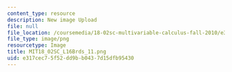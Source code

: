 ```yaml
---
content_type: resource
description: New image Upload
file: null
file_location: /coursemedia/18-02sc-multivariable-calculus-fall-2010/e317cec75f52dd9bb0437d15dfb95430_MIT18_02SC_L16Brds_11.png
file_type: image/png
resourcetype: Image
title: MIT18_02SC_L16Brds_11.png
uid: e317cec7-5f52-dd9b-b043-7d15dfb95430
---
```

